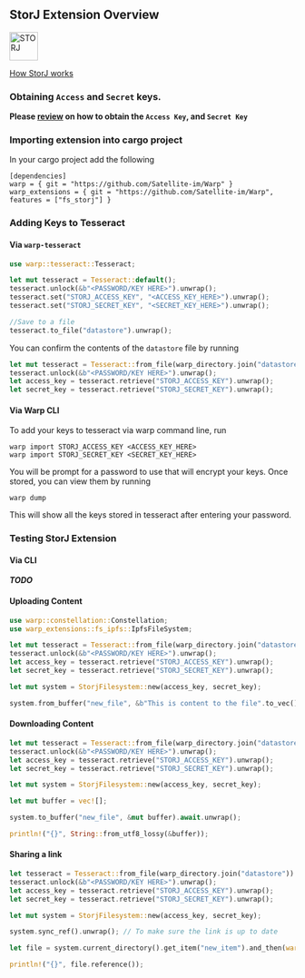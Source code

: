 ## StorJ Extension Overview


<img src="https://assets-global.website-files.com/602eda09fc78afc76e9706b6/621e48c4119670aeeb4309f0_storj-logo-type-ukr.svg" alt="STORJ" height="50">

[How StorJ works](https://www.storj.io/how-it-works)

### Obtaining `Access` and `Secret` keys.

**Please [review](https://docs.storj.io/dcs/getting-started/quickstart-aws-sdk-and-hosted-gateway-mt/) on how to obtain the `Access Key`, and `Secret Key`**

### Importing extension into cargo project

In your cargo project add the following

```
[dependencies]
warp = { git = "https://github.com/Satellite-im/Warp" }
warp_extensions = { git = "https://github.com/Satellite-im/Warp", features = ["fs_storj"] }
```

### Adding Keys to Tesseract

#### Via `warp-tesseract`

```rust
use warp::tesseract::Tesseract;

let mut tesseract = Tesseract::default();
tesseract.unlock(&b"<PASSWORD/KEY HERE>").unwrap();
tesseract.set("STORJ_ACCESS_KEY", "<ACCESS_KEY_HERE>").unwrap();
tesseract.set("STORJ_SECRET_KEY", "<SECRET_KEY_HERE>").unwrap();

//Save to a file
tesseract.to_file("datastore").unwrap();
```

You can confirm the contents of the `datastore` file by running

```rust
let mut tesseract = Tesseract::from_file(warp_directory.join("datastore")).unwrap_or_default();
tesseract.unlock(&b"<PASSWORD/KEY HERE>").unwrap();
let access_key = tesseract.retrieve("STORJ_ACCESS_KEY").unwrap();
let secret_key = tesseract.retrieve("STORJ_SECRET_KEY").unwrap();
```

#### Via Warp CLI
To add your keys to tesseract via warp command line, run 

```
warp import STORJ_ACCESS_KEY <ACCESS_KEY_HERE>
warp import STORJ_SECRET_KEY <SECRET_KEY_HERE>
```

You will be prompt for a password to use that will encrypt your keys. Once stored, you can view them by running

```
warp dump
```

This will show all the keys stored in tesseract after entering your password. 


### Testing StorJ Extension

#### Via CLI

***TODO***

#### Uploading Content

```rust
use warp::constellation::Constellation;
use warp_extensions::fs_ipfs::IpfsFileSystem;

let mut tesseract = Tesseract::from_file(warp_directory.join("datastore")).unwrap_or_default();
tesseract.unlock(&b"<PASSWORD/KEY HERE>").unwrap();
let access_key = tesseract.retrieve("STORJ_ACCESS_KEY").unwrap();
let secret_key = tesseract.retrieve("STORJ_SECRET_KEY").unwrap();

let mut system = StorjFilesystem::new(access_key, secret_key);

system.from_buffer("new_file", &b"This is content to the file".to_vec()).await.unwrap();
```

#### Downloading Content

```rust
let mut tesseract = Tesseract::from_file(warp_directory.join("datastore")).unwrap_or_default();
tesseract.unlock(&b"<PASSWORD/KEY HERE>").unwrap();
let access_key = tesseract.retrieve("STORJ_ACCESS_KEY").unwrap();
let secret_key = tesseract.retrieve("STORJ_SECRET_KEY").unwrap();

let mut system = StorjFilesystem::new(access_key, secret_key);

let mut buffer = vec![];

system.to_buffer("new_file", &mut buffer).await.unwrap();

println!("{}", String::from_utf8_lossy(&buffer));
```

#### Sharing a link


```rust
let tesseract = Tesseract::from_file(warp_directory.join("datastore")).unwrap_or_default();
tesseract.unlock(&b"<PASSWORD/KEY HERE>").unwrap();
let access_key = tesseract.retrieve("STORJ_ACCESS_KEY").unwrap();
let secret_key = tesseract.retrieve("STORJ_SECRET_KEY").unwrap();

let mut system = StorjFilesystem::new(access_key, secret_key);

system.sync_ref().unwrap(); // To make sure the link is up to date

let file = system.current_directory().get_item("new_item").and_then(warp::item::Item::get_file).unwrap();

println!("{}", file.reference());
```
